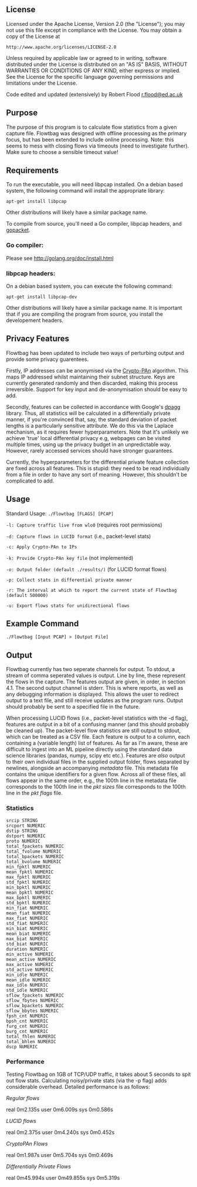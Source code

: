 ## License

Licensed under the Apache License, Version 2.0 (the "License");
you may not use this file except in compliance with the License.
You may obtain a copy of the License at

    http://www.apache.org/licenses/LICENSE-2.0

Unless required by applicable law or agreed to in writing, software
distributed under the License is distributed on an "AS IS" BASIS,
WITHOUT WARRANTIES OR CONDITIONS OF ANY KIND, either express or implied.
See the License for the specific language governing permissions and
limitations under the License.


Code edited and updated (extensively) by Robert Flood <r.flood@ed.ac.uk>

## Purpose

The purpose of this program is to calculate flow statistics from a given 
capture file. Flowtbag was designed with offline processing as the primary
focus, but has been extended to include online processing. Note: this seems
to mess with closing flows via timeouts (need to investigate further). Make sure to choose a sensible
timeout value!

## Requirements

To run the executable, you will need libpcap installed. On a debian based
system, the following command will install the appropriate library:

    apt-get install libpcap

Other distributions will likely have a similar package name.

To compile from source, you'll need a Go compiler, libpcap headers, and
[gopacket](https://pkg.go.dev/github.com/google/gopacket).

### Go compiler:

Please see http://golang.org/doc/install.html

### libpcap headers:

On a debian based system, you can execute the following command:

    apt-get install libpcap-dev

Other distributions will likely have a similar package name. It is
important that if you are compiling the program from source, you install
the developement headers.

## Privacy Features

Flowtbag has been updated to include two ways of perturbing output
and provide some privacy guarentees. 

Firstly, IP addresses can be anonymised via the 
[Crypto-PAn](https://en.wikipedia.org/wiki/Crypto-PAn) algorithm. 
This maps IP addressed whilst maintaining their subnet structure. 
Keys are currently generated randomly and then discarded, making this process irreversible.
Support for key input and de-anonymisation should be easy to add.

Secondly, features can be collected in accordance with
Google's [dpagg](https://pkg.go.dev/github.com/google/differential-privacy/go/dpagg?utm_source=godoc) library. Thus, all
statistics will be calculated in a differentially private manner, if
you're convinced that, say, the standard deviation of packet lengths
is a particularly sensitive attribute. We do this via the Laplace mechanism, as it requires fewer hyperparameters. Note that it's 
unlikely we achieve 'true' local differential privacy e.g, webpages can be visited multiple times, using up the privacy budget in an 
unpredictable way. However, rarely accessed services should have stronger guarantees.

Currently, the hyperparameters for the differential private feature
collection are fixed across all features. This is stupid: they 
need to be read individually from a file in order to have any sort
of meaning. However, this shouldn't be complicated to add.


## Usage

Standard Usage: `./Flowtbag [FLAGS] [PCAP]`

`-l: Capture traffic live from wlo0` (requires root permissions)

`-d: Capture flows in LUCID format` (i.e., packet-level stats)

`-c: Apply Crypto-PAn to IPs`

`-k: Provide Crypto-PAn key file` (not implemented)

`-o: Output folder (default ./results/)` (for LUCID format flows)

`-p: Collect stats in differential private manner`

`-r: The interval at which to report the current state of Flowtbag (default 500000)`

`-u: Export flows stats for unidirectional flows`

## Example Command

`./Flowtbag [Input PCAP] > [Output File]`

## Output

Flowtbag currently has two seperate channels for output. To stdout, a stream
of comma seperated values is output. Line by line, these represent the flows
in the capture. The features output are given, in order, in section 4.1. The
second output channel is stderr. This is where reports, as well as any
debugging information is displayed. This allows the user to redirect output
to a text file, and still receive updates as the program runs. Output should probably be sent to a specified file in the future.

When processing LUCID flows (i.e., packet-level statistics with the -d flag), features are output in a bit of a confusing manner (and this should probably be cleaned up). The packet-level flow statistics are still output to stdout, which can be treated as a CSV file. Each feature is output to a column, each containing a (variable length) list of features. As far as I'm aware, these are difficult to ingest into an ML pipeline directly using the standard data science libraries (pandas, numpy, scipy etc etc.). Features are *also* output to their own individual files in the supplied output folder, flows separated by newlines, alongside an accompanying *metadata* file. This metadata file contains the unique identifiers for a given flow. Across all of these files, all flows appear in the same order, e.g., the 100th line in the metadata file corresponds to the 100th line in the *pkt sizes* file corresponds to the 100th line in the *pkt flags* file.

### Statistics

    srcip STRING
    srcport NUMERIC
    dstip STRING
    dstport NUMERIC
    proto NUMERIC
    total_fpackets NUMERIC
    total_fvolume NUMERIC
    total_bpackets NUMERIC
    total_bvolume NUMERIC
    min_fpktl NUMERIC
    mean_fpktl NUMERIC
    max_fpktl NUMERIC
    std_fpktl NUMERIC
    min_bpktl NUMERIC
    mean_bpktl NUMERIC
    max_bpktl NUMERIC
    std_bpktl NUMERIC
    min_fiat NUMERIC
    mean_fiat NUMERIC
    max_fiat NUMERIC
    std_fiat NUMERIC
    min_biat NUMERIC
    mean_biat NUMERIC
    max_biat NUMERIC
    std_biat NUMERIC
    duration NUMERIC
    min_active NUMERIC
    mean_active NUMERIC
    max_active NUMERIC
    std_active NUMERIC
    min_idle NUMERIC
    mean_idle NUMERIC
    max_idle NUMERIC
    std_idle NUMERIC
    sflow_fpackets NUMERIC
    sflow_fbytes NUMERIC
    sflow_bpackets NUMERIC
    sflow_bbytes NUMERIC
    fpsh_cnt NUMERIC
    bpsh_cnt NUMERIC
    furg_cnt NUMERIC
    burg_cnt NUMERIC
    total_fhlen NUMERIC
    total_bhlen NUMERIC
    dscp NUMERIC

### Performance

Testing Flowtbag on 1GB of TCP/UDP traffic, it takes about 5 seconds to spit out flow stats. Calculating noisy/private stats (via the -p flag) adds considerable overhead. Detailed performance is as follows:

*Regular flows*

real	0m2.135s
user	0m6.009s
sys	0m0.586s

*LUCID flows*

real	0m2.375s
user	0m4.240s
sys	0m0.452s

*CryptoPAn Flows*

real	0m1.987s
user	0m5.704s
sys	0m0.469s

*Differentially Private Flows*

real	0m45.994s
user	0m49.855s
sys	0m5.319s

